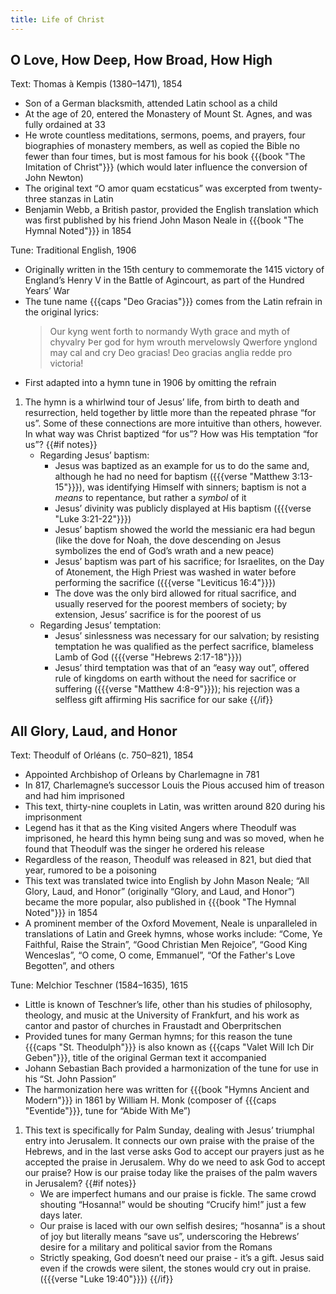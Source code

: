 ```yaml
---
title: Life of Christ
---
```

## O Love, How Deep, How Broad, How High

Text: Thomas à Kempis (1380–1471), 1854
 - Son of a German blacksmith, attended Latin school as a child
 - At the age of 20, entered the Monastery of Mount St. Agnes, and was fully ordained at 33
 - He wrote countless meditations, sermons, poems, and prayers, four biographies of monastery members, as well as copied the Bible no fewer than four times, but is most famous for his book {{{book "The Imitation of Christ"}}} (which would later influence the conversion of John Newton)
 - The original text “O amor quam ecstaticus” was excerpted from twenty-three stanzas in Latin
 - Benjamin Webb, a British pastor, provided the English translation which was first published by his friend John Mason Neale in {{{book "The Hymnal Noted"}}} in 1854

Tune: Traditional English, 1906
 - Originally written in the 15th century to commemorate the 1415 victory of England’s Henry V in the Battle of Agincourt, as part of the Hundred Years’ War
 - The tune name {{{caps "Deo Gracias"}}} comes from the Latin refrain in the original lyrics:
	> Our kyng went forth to normandy
	> Wyth grace and myth of chyvalry
	> Þer god for hym wrouth mervelowsly
	> Qwerfore ynglond may cal and cry
	> Deo gracias! Deo gracias anglia redde pro victoria!
 - First adapted into a hymn tune in 1906 by omitting the refrain

1. The hymn is a whirlwind tour of Jesus’ life, from birth to death and resurrection, held together by little more than the repeated phrase “for us”. Some of these connections are more intuitive than others, however. In what way was Christ baptized “for us”? How was His temptation “for us”?
{{#if notes}}
	- Regarding Jesus’ baptism:
		- Jesus was baptized as an example for us to do the same and, although he had no need for baptism ({{{verse "Matthew 3:13-15"}}}), was identifying Himself with sinners; baptism is not a *means* to repentance, but rather a *symbol* of it
		- Jesus’ divinity was publicly displayed at His baptism ({{{verse "Luke 3:21-22"}}})
		- Jesus’ baptism showed the world the messianic era had begun (like the dove for Noah, the dove descending on Jesus symbolizes the end of God’s wrath and a new peace)
		- Jesus’ baptism was part of his sacrifice; for Israelites, on the Day of Atonement, the High Priest was washed in water before performing the sacrifice ({{{verse "Leviticus 16:4"}}})
		- The dove was the only bird allowed for ritual sacrifice, and usually reserved for the poorest members of society; by extension, Jesus’ sacrifice is for the poorest of us
	- Regarding Jesus’ temptation:
		- Jesus’ sinlessness was necessary for our salvation; by resisting temptation he was qualified as the perfect sacrifice, blameless Lamb of God ({{{verse "Hebrews 2:17-18"}}})
		- Jesus’ third temptation was that of an “easy way out”, offered rule of kingdoms on earth without the need for sacrifice or suffering ({{{verse "Matthew 4:8-9"}}}); his rejection was a selfless gift affirming His sacrifice for our sake
{{/if}}

## All Glory, Laud, and Honor

Text: Theodulf of Orléans (c. 750–821), 1854
 - Appointed Archbishop of Orleans by Charlemagne in 781
 - In 817, Charlemagne’s successor Louis the Pious accused him of treason and had him imprisoned
 - This text, thirty-nine couplets in Latin, was written around 820 during his imprisonment
 - Legend has it that as the King visited Angers where Theodulf was imprisoned, he heard this hymn being sung and was so moved, when he found that Theodulf was the singer he ordered his release
 - Regardless of the reason, Theodulf was released in 821, but died that year, rumored to be a poisoning
 - This text was translated twice into English by John Mason Neale; “All Glory, Laud, and Honor” (originally “Glory, and Laud, and Honor”) became the more popular, also published in {{{book "The Hymnal Noted"}}} in 1854
 - A prominent member of the Oxford Movement, Neale is unparalleled in translations of Latin and Greek hymns, whose works include: “Come, Ye Faithful, Raise the Strain”, “Good Christian Men Rejoice”, “Good King Wenceslas”, “O come, O come, Emmanuel”, “Of the Father's Love Begotten”, and others

Tune: Melchior Teschner (1584–1635), 1615
 - Little is known of Teschner’s life, other than his studies of philosophy, theology, and music at the University of Frankfurt, and his work as cantor and pastor of churches in Fraustadt and Oberpritschen
 - Provided tunes for many German hymns; for this reason the tune {{{caps "St. Theodulph"}}} is also known as {{{caps "Valet Will Ich Dir Geben"}}}, title of the original German text it accompanied
 - Johann Sebastian Bach provided a harmonization of the tune for use in his “St. John Passion”
 - The harmonization here was written for {{{book "Hymns Ancient and Modern"}}} in 1861 by William H. Monk (composer of {{{caps "Eventide"}}}, tune for “Abide With Me”)

1. This text is specifically for Palm Sunday, dealing with Jesus’ triumphal entry into Jerusalem. It connects our own praise with the praise of the Hebrews, and in the last verse asks God to accept our prayers just as he accepted the praise in Jerusalem. Why do we need to ask God to accept our praise? How is our praise today like the praises of the palm wavers in Jerusalem?
{{#if notes}}
	- We are imperfect humans and our praise is fickle. The same crowd shouting “Hosanna!” would be shouting “Crucify him!” just a few days later.
	- Our praise is laced with our own selfish desires; “hosanna” is a shout of joy but literally means “save us”, underscoring the Hebrews’ desire for a military and political savior from the Romans
	- Strictly speaking, God doesn’t need our praise - it’s a gift. Jesus said even if the crowds were silent, the stones would cry out in praise. ({{{verse "Luke 19:40"}}})
{{/if}}

